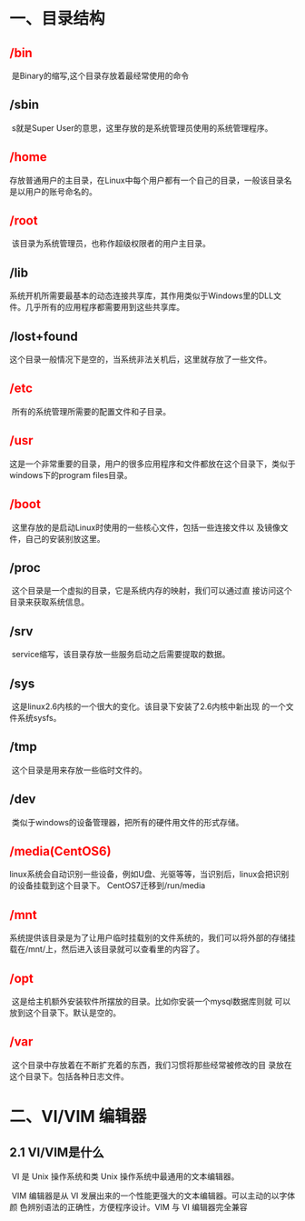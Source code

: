 # 一、目录结构

## <span style='color:red'>/bin</span>

​	是Binary的缩写,这个目录存放着最经常使用的命令

## /sbin

​	s就是Super User的意思，这里存放的是系统管理员使用的系统管理程序。

## <span style='color:red'>/home</span>

​	存放普通用户的主目录，在Linux中每个用户都有一个自己的目录，一般该目录名是以用户的账号命名的。

## <span style='color:red'>/root</span>

​	该目录为系统管理员，也称作超级权限者的用户主目录。

## /lib

​	系统开机所需要最基本的动态连接共享库，其作用类似于Windows里的DLL文件。几乎所有的应用程序都需要用到这些共享库。

## /lost+found

​	这个目录一般情况下是空的，当系统非法关机后，这里就存放了一些文件。

## <span style='color:red'>/etc</span>

​	所有的系统管理所需要的配置文件和子目录。

## <span style='color:red'>/usr</span>

​	这是一个非常重要的目录，用户的很多应用程序和文件都放在这个目录下，类似于windows下的program files目录。

## <span style='color:red'>/boot</span>

​	这里存放的是启动Linux时使用的一些核心文件，包括一些连接文件以
及镜像文件，自己的安装别放这里。

## /proc

​	这个目录是一个虚拟的目录，它是系统内存的映射，我们可以通过直
接访问这个目录来获取系统信息。

## /srv

​	service缩写，该目录存放一些服务启动之后需要提取的数据。

## /sys

​	这是linux2.6内核的一个很大的变化。该目录下安装了2.6内核中新出现
的一个文件系统sysfs。

## /tmp

​	这个目录是用来存放一些临时文件的。

## /dev

​	类似于windows的设备管理器，把所有的硬件用文件的形式存储。

## <span style='color:red'>/media(CentOS6)</span>

linux系统会自动识别一些设备，例如U盘、光驱等等，当识别后，linux会把识别的设备挂载到这个目录下。
CentOS7迁移到/run/media

## <span style='color:red'>/mnt</span>

​	系统提供该目录是为了让用户临时挂载别的文件系统的，我们可以将外部的存储挂载在/mnt/上，然后进入该目录就可以查看里的内容了。

## <span style='color:red'>/opt</span>

​	这是给主机额外安装软件所摆放的目录。比如你安装一个mysql数据库则就
可以放到这个目录下。默认是空的。

## <span style='color:red'>/var</span>

​	这个目录中存放着在不断扩充着的东西，我们习惯将那些经常被修改的目
录放在这个目录下。包括各种日志文件。



# 二、VI/VIM 编辑器



## 2.1 VI/VIM是什么

​	VI 是 Unix 操作系统和类 Unix 操作系统中最通用的文本编辑器。 

​	VIM 编辑器是从 VI 发展出来的一个性能更强大的文本编辑器。可以主动的以字体颜 色辨别语法的正确性，方便程序设计。VIM 与 VI 编辑器完全兼容


